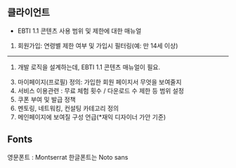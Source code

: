 ## 클라이언트

- EBTI 1.1 콘텐츠 사용 범위 및 제한에 대한 매뉴얼

1. 회원가입: 연령별 제한 여부 및 가입시 필터링(예: 만 14세 이상)

-----------

1. 개발 로직을 설계하는데, EBTI 1.1 콘텐츠 매뉴얼이 필요. 
3) 마이페이지(프로필) 정의: 가입한 회원 페이지서 무엇을 보여줄지
4) 서비스 이용관련 : 무료 체험 횟수 / 다운로드 수 제한 등 범위 설정
5)  쿠폰 부여 및 발급 정책
6) 멘토링, 네트워킹, 컨설팅 카테고리 정의
7) 메인페이지에 보여질 구성 언급(*재익 디자이너 가안 기준)

## Fonts
영문폰트 : Montserrat
한글폰트는 Noto sans